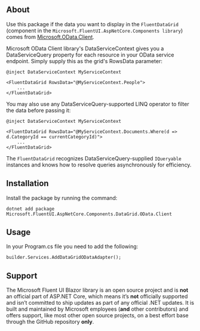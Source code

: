 ## About 
Use this package if the data you want to display in the `FluentDataGrid` (component in the `Microsoft.FluentUI.AspNetCore.Components library`) comes from [Microsoft.OData.Client](https://www.nuget.org/packages/Microsoft.OData.Client).

Microsoft OData Client library's DataServiceContext gives you a DataServiceQuery property for each resource in your OData service endpoint. Simply supply this as the grid's RowsData parameter:
```
@inject DataServiceContext MyServiceContext

<FluentDataGrid RowsData="@MyServiceContext.People">
    ...
</FluentDataGrid>
```

You may also use any DataServiceQuery-supported LINQ operator to filter the data before passing it:
```
@inject DataServiceContext MyServiceContext

<FluentDataGrid RowsData="@MyServiceContext.Documents.Where(d => d.CategoryId == currentCategoryId)">
    ...
</FluentDataGrid>
```

The `FluentDataGrid` recognizes DataServiceQuery-supplied `IQueryable` instances and knows how to resolve queries asynchronously for efficiency.

## Installation
Install the package by running the command:
```
dotnet add package Microsoft.FluentUI.AspNetCore.Components.DataGrid.OData.Client
```

## Usage
In your Program.cs file you need to add the following:
```
builder.Services.AddDataGridODataAdapter();
```

## Support
The Microsoft Fluent UI Blazor library is an open source project and is **not** an official part of ASP.NET Core, which means it’s **not** officially
supported and isn’t committed to ship updates as part of any official .NET updates. It is built and maintained by Microsoft employees (**and** other contributors)
and offers support, like most other open source projects, on a best effort base through the GitHub repository **only**.
